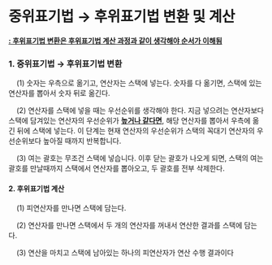# 중위표기법 → 후위표기법 변환 및 계산

**<u>: 후위표기법 변환은 후위표기법 계산 과정과 같이 생각해야 순서가 이해됨</u>**

### 1. 중위표기법 → 후위표기법 변환

    (1) 숫자는 우측으로 옮기고, 연산자는 스택에 넣는다. 숫자를 다 옮기면, 스택에 있는 연산자를 뽑아서 숫자 뒤로 옮긴다.

    (2) 연산자를 스택에 넣을 때는 우선순위를 생각해야 한다. 지금 넣으려는 연산자보다 스택에 담겨있는 연산자의 우선순위가 **<u>높거나 같다면</u>**, 해당 연산자를 뽑아서 우측에 옮긴 뒤에 스택에 넣는다. 이 단계는 현재 연산자의 우선순위가 스택의 꼭대기 연산자의 우선순위보다 높아질 때까지 반복합니다.

    (3) 여는 괄호는 무조건 스택에 넣습니다. 이후 닫는 괄호가 나오게 되면, 스택의 여는 괄호를 만날때까지 스택에서 연산자를 뽑아오고, 두 괄호를 전부 삭제한다.

#### 2. 후위표기법 계산

    (1) 피연산자를 만나면 스택에 담는다.

    (2) 연산자를 만나면 스택에서 두 개의 연산자를 꺼내서 연산한 결과를 스택에 담는다.

    (3) 연산을 마치고 스택에 남아있는 하나의 피연산자가 연산 수행 결과이다
